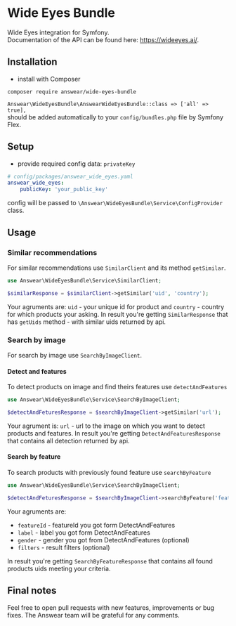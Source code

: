 # Wide Eyes Bundle
Wide Eyes integration for Symfony.  
Documentation of the API can be found here: https://wideeyes.ai/.

## Installation

* install with Composer
```
composer require answear/wide-eyes-bundle
```

`Answear\WideEyesBundle\AnswearWideEyesBundle::class => ['all' => true],`  
should be added automatically to your `config/bundles.php` file by Symfony Flex.

## Setup

* provide required config data: `privateKey`

```yaml
# config/packages/answear_wide_eyes.yaml
answear_wide_eyes:
    publicKey: 'your_public_key'
```

config will be passed to `\Answear\WideEyesBundle\Service\ConfigProvider` class.

## Usage

### Similar recommendations

For similar recommendations use `SimilarClient` and its method `getSimilar`.

```php
use Answear\WideEyesBundle\Service\SimilarClient;

$similarResponse = $similarClient->getSimilar('uid', 'country');
```

Your agruments are: `uid` - your unique id for product and `country` - country for which products your asking.
In result you're getting `SimilarResponse` that has `getUids` method - with similar uids returned by api.

### Search by image

For search by image use `SearchByImageClient`.

#### Detect and features

To detect products on image and find theirs features use `detectAndFeatures`

```php
use Answear\WideEyesBundle\Service\SearchByImageClient;

$detectAndFeturesResponse = $searchByImageClient->getSimilar('url');
```

Your agrument is: `url` - url to the image on which you want to detect products and features.
In result you're getting `DetectAndFeaturesResponse` that contains all detection returned by api.

#### Search by feature

To search products with previously found feature use `searchByFeature`

```php
use Answear\WideEyesBundle\Service\SearchByImageClient;

$detectAndFeturesResponse = $searchByImageClient->searchByFeature('featureId', 'label', 'gender', 'filters');
```

Your agruments are:
 * `featureId` - featureId you got form DetectAndFeatures
 * `label` - label you got form DetectAndFeatures
 * `gender` - gender you got from DetectAndFeatures (optional)
 * `filters` - result filters (optional)

In result you're getting `SearchByFeatureResponse` that contains all found products uids meeting your criteria.

Final notes
------------

Feel free to open pull requests with new features, improvements or bug fixes. The Answear team will be grateful for any comments.


